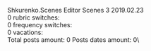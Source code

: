 Shkurenko.Scenes	Editor Scenes 3 2019.02.23\
0 rubric switches:\
0 frequency switches:\
0 vacations:\
Total posts amount: 0	Posts dates amount: 0\
